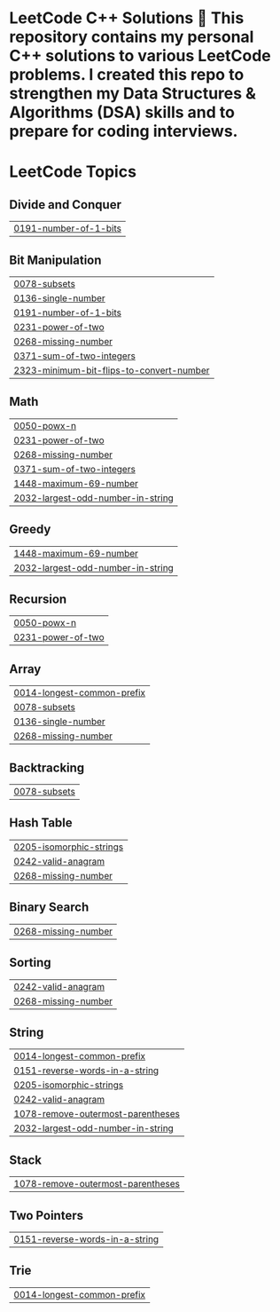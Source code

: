 # LeetCode C++ Solutions 🚀  This repository contains my personal **C++ solutions** to various **LeetCode** problems.   I created this repo to strengthen my **Data Structures & Algorithms (DSA)** skills and to prepare for **coding interviews**.

<!---LeetCode Topics Start-->
# LeetCode Topics
## Divide and Conquer
|  |
| ------- |
| [0191-number-of-1-bits](https://github.com/adarshsingh-1/leetcode-with-cpp/tree/master/0191-number-of-1-bits) |
## Bit Manipulation
|  |
| ------- |
| [0078-subsets](https://github.com/adarshsingh-1/leetcode-with-cpp/tree/master/0078-subsets) |
| [0136-single-number](https://github.com/adarshsingh-1/leetcode-with-cpp/tree/master/0136-single-number) |
| [0191-number-of-1-bits](https://github.com/adarshsingh-1/leetcode-with-cpp/tree/master/0191-number-of-1-bits) |
| [0231-power-of-two](https://github.com/adarshsingh-1/leetcode-with-cpp/tree/master/0231-power-of-two) |
| [0268-missing-number](https://github.com/adarshsingh-1/leetcode-with-cpp/tree/master/0268-missing-number) |
| [0371-sum-of-two-integers](https://github.com/adarshsingh-1/leetcode-with-cpp/tree/master/0371-sum-of-two-integers) |
| [2323-minimum-bit-flips-to-convert-number](https://github.com/adarshsingh-1/leetcode-with-cpp/tree/master/2323-minimum-bit-flips-to-convert-number) |
## Math
|  |
| ------- |
| [0050-powx-n](https://github.com/adarshsingh-1/leetcode-with-cpp/tree/master/0050-powx-n) |
| [0231-power-of-two](https://github.com/adarshsingh-1/leetcode-with-cpp/tree/master/0231-power-of-two) |
| [0268-missing-number](https://github.com/adarshsingh-1/leetcode-with-cpp/tree/master/0268-missing-number) |
| [0371-sum-of-two-integers](https://github.com/adarshsingh-1/leetcode-with-cpp/tree/master/0371-sum-of-two-integers) |
| [1448-maximum-69-number](https://github.com/adarshsingh-1/leetcode-with-cpp/tree/master/1448-maximum-69-number) |
| [2032-largest-odd-number-in-string](https://github.com/adarshsingh-1/leetcode-with-cpp/tree/master/2032-largest-odd-number-in-string) |
## Greedy
|  |
| ------- |
| [1448-maximum-69-number](https://github.com/adarshsingh-1/leetcode-with-cpp/tree/master/1448-maximum-69-number) |
| [2032-largest-odd-number-in-string](https://github.com/adarshsingh-1/leetcode-with-cpp/tree/master/2032-largest-odd-number-in-string) |
## Recursion
|  |
| ------- |
| [0050-powx-n](https://github.com/adarshsingh-1/leetcode-with-cpp/tree/master/0050-powx-n) |
| [0231-power-of-two](https://github.com/adarshsingh-1/leetcode-with-cpp/tree/master/0231-power-of-two) |
## Array
|  |
| ------- |
| [0014-longest-common-prefix](https://github.com/adarshsingh-1/leetcode-with-cpp/tree/master/0014-longest-common-prefix) |
| [0078-subsets](https://github.com/adarshsingh-1/leetcode-with-cpp/tree/master/0078-subsets) |
| [0136-single-number](https://github.com/adarshsingh-1/leetcode-with-cpp/tree/master/0136-single-number) |
| [0268-missing-number](https://github.com/adarshsingh-1/leetcode-with-cpp/tree/master/0268-missing-number) |
## Backtracking
|  |
| ------- |
| [0078-subsets](https://github.com/adarshsingh-1/leetcode-with-cpp/tree/master/0078-subsets) |
## Hash Table
|  |
| ------- |
| [0205-isomorphic-strings](https://github.com/adarshsingh-1/leetcode-with-cpp/tree/master/0205-isomorphic-strings) |
| [0242-valid-anagram](https://github.com/adarshsingh-1/leetcode-with-cpp/tree/master/0242-valid-anagram) |
| [0268-missing-number](https://github.com/adarshsingh-1/leetcode-with-cpp/tree/master/0268-missing-number) |
## Binary Search
|  |
| ------- |
| [0268-missing-number](https://github.com/adarshsingh-1/leetcode-with-cpp/tree/master/0268-missing-number) |
## Sorting
|  |
| ------- |
| [0242-valid-anagram](https://github.com/adarshsingh-1/leetcode-with-cpp/tree/master/0242-valid-anagram) |
| [0268-missing-number](https://github.com/adarshsingh-1/leetcode-with-cpp/tree/master/0268-missing-number) |
## String
|  |
| ------- |
| [0014-longest-common-prefix](https://github.com/adarshsingh-1/leetcode-with-cpp/tree/master/0014-longest-common-prefix) |
| [0151-reverse-words-in-a-string](https://github.com/adarshsingh-1/leetcode-with-cpp/tree/master/0151-reverse-words-in-a-string) |
| [0205-isomorphic-strings](https://github.com/adarshsingh-1/leetcode-with-cpp/tree/master/0205-isomorphic-strings) |
| [0242-valid-anagram](https://github.com/adarshsingh-1/leetcode-with-cpp/tree/master/0242-valid-anagram) |
| [1078-remove-outermost-parentheses](https://github.com/adarshsingh-1/leetcode-with-cpp/tree/master/1078-remove-outermost-parentheses) |
| [2032-largest-odd-number-in-string](https://github.com/adarshsingh-1/leetcode-with-cpp/tree/master/2032-largest-odd-number-in-string) |
## Stack
|  |
| ------- |
| [1078-remove-outermost-parentheses](https://github.com/adarshsingh-1/leetcode-with-cpp/tree/master/1078-remove-outermost-parentheses) |
## Two Pointers
|  |
| ------- |
| [0151-reverse-words-in-a-string](https://github.com/adarshsingh-1/leetcode-with-cpp/tree/master/0151-reverse-words-in-a-string) |
## Trie
|  |
| ------- |
| [0014-longest-common-prefix](https://github.com/adarshsingh-1/leetcode-with-cpp/tree/master/0014-longest-common-prefix) |
<!---LeetCode Topics End-->
